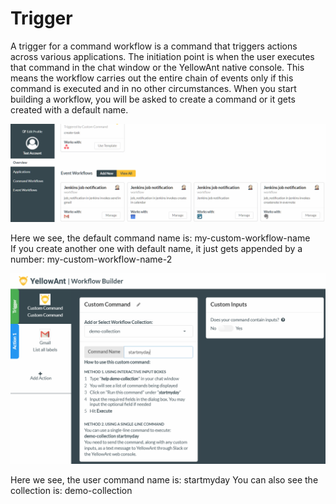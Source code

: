 # Trigger

A trigger for a command workflow is a command that triggers actions across various applications. The initiation point is when the user executes that command in the chat window or the YellowAnt native console. This means the workflow carries out the entire chain of events only if this command is executed and in no other circumstances. When you start building a workflow, you will be asked to create a command or it gets created with a default name.  


![](../../../.gitbook/assets/image%20%2819%29.png)

Here we see, the default command name is: my-custom-workflow-name  
If you create another one with default name, it just gets appended by a number: my-custom-workflow-name-2

![](../../../.gitbook/assets/image%20%28162%29.png)

  
 Here we see, the user command name is: startmyday You can also see the collection is: demo-collection

